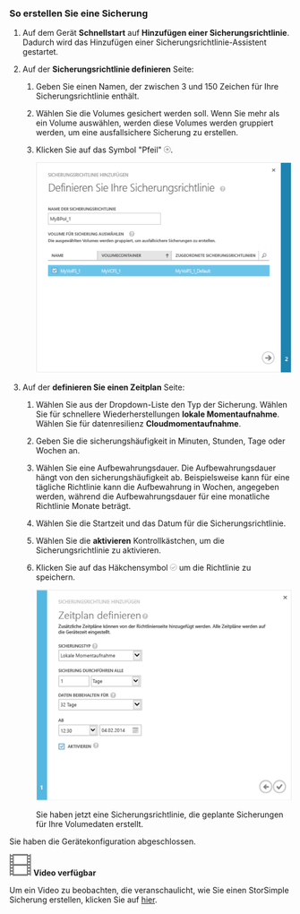 <!--author=alkohli last changed: 9/17/15-->

### <a name="to-take-a-backup"></a>So erstellen Sie eine Sicherung
1. Auf dem Gerät **Schnellstart** auf **Hinzufügen einer Sicherungsrichtlinie**. Dadurch wird das Hinzufügen einer Sicherungsrichtlinie-Assistent gestartet. 
2. Auf der **Sicherungsrichtlinie definieren** Seite:
   
   1. Geben Sie einen Namen, der zwischen 3 und 150 Zeichen für Ihre Sicherungsrichtlinie enthält.
   2. Wählen Sie die Volumes gesichert werden soll. Wenn Sie mehr als ein Volume auswählen, werden diese Volumes werden gruppiert werden, um eine ausfallsichere Sicherung zu erstellen.
   3. Klicken Sie auf das Symbol "Pfeil" ![Pfeilsymbol](./media/storsimple-take-backup/HCS_ArrowIcon-include.png). 
      
      ![Backup-Richtlinie hinzufügen](./media/storsimple-take-backup/HCS_AddBackupPolicyWizard1M-include.png)
3. Auf der **definieren Sie einen Zeitplan** Seite:
   
   1. Wählen Sie aus der Dropdown-Liste den Typ der Sicherung. Wählen Sie für schnellere Wiederherstellungen **lokale Momentaufnahme**. Wählen Sie für datenresilienz **Cloudmomentaufnahme**.
   2. Geben Sie die sicherungshäufigkeit in Minuten, Stunden, Tage oder Wochen an.
   3. Wählen Sie eine Aufbewahrungsdauer. Die Aufbewahrungsdauer hängt von den sicherungshäufigkeit ab. Beispielsweise kann für eine tägliche Richtlinie kann die Aufbewahrung in Wochen, angegeben werden, während die Aufbewahrungsdauer für eine monatliche Richtlinie Monate beträgt.
   4. Wählen Sie die Startzeit und das Datum für die Sicherungsrichtlinie.
   5. Wählen Sie die **aktivieren** Kontrollkästchen, um die Sicherungsrichtlinie zu aktivieren. 
   6. Klicken Sie auf das Häkchensymbol ![Kontrollkästchen-Symbol](./media/storsimple-take-backup/HCS_CheckIcon-include.png) um die Richtlinie zu speichern.
      
      ![Backup-Richtlinie hinzufügen](./media/storsimple-take-backup/HCS_AddBackupPolicyWizard2M-include.png)
      
      Sie haben jetzt eine Sicherungsrichtlinie, die geplante Sicherungen für Ihre Volumedaten erstellt.

Sie haben die Gerätekonfiguration abgeschlossen. 

![Video zur Verfügung](./media/storsimple-take-backup/Video_icon.png) **Video verfügbar**

Um ein Video zu beobachten, die veranschaulicht, wie Sie einen StorSimple Sicherung erstellen, klicken Sie auf [hier](https://azure.microsoft.com/documentation/videos/take-a-storsimple-backup/).

